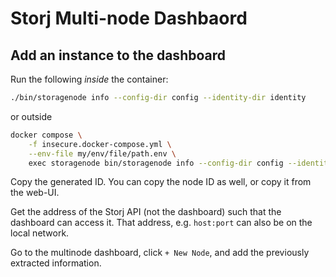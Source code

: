 # Storj Multi-node Dashbaord

## Add an instance to the dashboard
Run the following *inside* the container:
```bash
./bin/storagenode info --config-dir config --identity-dir identity
```

or outside
```bash
docker compose \
    -f insecure.docker-compose.yml \
    --env-file my/env/file/path.env \
    exec storagenode bin/storagenode info --config-dir config --identity-dir identity
```

Copy the generated ID.
You can copy the node ID as well, or copy it from the web-UI.

Get the address of the Storj API (not the dashboard) such that the dashboard can access it.
That address, e.g. `host:port` can also be on the local network.

Go to the multinode dashboard, click `+ New Node`, and add the previously extracted information.
